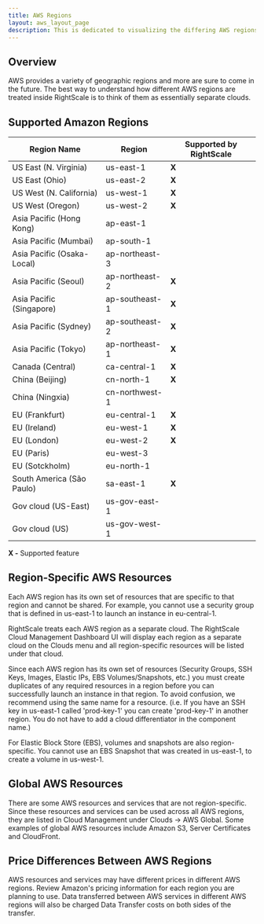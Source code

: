 ```yaml
---
title: AWS Regions
layout: aws_layout_page
description: This is dedicated to visualizing the differing AWS regions, which are supported by RightScale, which are not, and the differing features each entail. 
---
```


## Overview

AWS provides a variety of geographic regions and more are sure to come in the future. The best way to understand how different AWS regions are treated inside RightScale is to think of them as essentially separate clouds.


## Supported Amazon Regions

| **Region Name** | **Region** | **Supported by RightScale** |
| ----------- | ----------- | --------------------- |
| US East (N. Virginia) | us-east-1 | **X** |
| US East (Ohio) | us-east-2 | **X** |
| US West (N. California) | us-west-1 | **X** |
| US West (Oregon) | us-west-2 | **X** |
| Asia Pacific (Hong Kong) | ap-east-1 | |
| Asia Pacific (Mumbai) | ap-south-1 | |
| Asia Pacific (Osaka-Local) | ap-northeast-3 | |
| Asia Pacific (Seoul) | ap-northeast-2 | **X** |
| Asia Pacific (Singapore) |ap-southeast-1| **X** |
| Asia Pacific (Sydney) | ap-southeast-2 | **X** |
| Asia Pacific (Tokyo) | ap-northeast-1 | **X** |
| Canada (Central) | ca-central-1 | **X** |
| China (Beijing) | cn-north-1 | **X** |
| China (Ningxia) | cn-northwest-1 | |
| EU (Frankfurt) | eu-central-1 | **X** |
| EU (Ireland) | eu-west-1 | **X** |
| EU (London) | eu-west-2 | **X** |
| EU (Paris) | eu-west-3 | |
| EU (Sotckholm) | eu-north-1 | |
| South America (São Paulo) | sa-east-1 | **X** |
| Gov cloud (US-East) | us-gov-east-1 | |
| Gov cloud (US) | us-gov-west-1 | |


**X -** Supported feature  


## Region-Specific AWS Resources 

Each AWS region has its own set of resources that are specific to that region and cannot be shared. For example, you cannot use a security group that is defined in us-east-1 to launch an instance in eu-central-1. 

RightScale treats each AWS region as a separate cloud.  The RightScale Cloud Management Dashboard UI will display each region as a separate cloud on the Clouds menu and all region-specific resources will be listed under that cloud. 

Since each AWS region has its own set of resources (Security Groups, SSH Keys, Images, Elastic IPs, EBS Volumes/Snapshots, etc.) you must create duplicates of any required resources in a region before you can successfully launch an instance in that region. To avoid confusion, we recommend using the same name for a resource. (i.e. If you have an SSH key in  us-east-1 called 'prod-key-1' you can create 'prod-key-1' in another region. You do not have to add a cloud differentiator in the component name.)

For Elastic Block Store (EBS), volumes and snapshots are also region-specific. You cannot use an EBS Snapshot that was created in us-east-1, to create a volume in us-west-1.


## Global AWS Resources

There are some AWS resources and services that are not region-specific. Since these resources and services can be used across all AWS regions, they are listed in Cloud Management under Clouds -> AWS Global. Some examples of global AWS resources include Amazon S3, Server Certificates and CloudFront.


## Price Differences Between AWS Regions

AWS resources and services may have different prices in different AWS regions. Review Amazon's pricing information for each region you are planning to use. Data transferred between AWS services in different AWS regions will also be charged Data Transfer costs on both sides of the transfer. 
